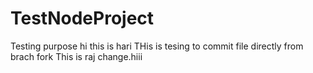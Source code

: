 # TestNodeProject
Testing purpose
hi this is hari
THis is tesing to commit file directly from brach fork
This is raj change.hiii